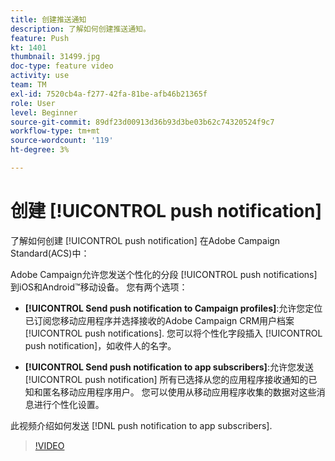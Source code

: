 ```yaml
---
title: 创建推送通知
description: 了解如何创建推送通知。
feature: Push
kt: 1401
thumbnail: 31499.jpg
doc-type: feature video
activity: use
team: TM
exl-id: 7520cb4a-f277-42fa-81be-afb46b21365f
role: User
level: Beginner
source-git-commit: 89df23d00913d36b93d3be03b62c74320524f9c7
workflow-type: tm+mt
source-wordcount: '119'
ht-degree: 3%

---
```


# 创建 [!UICONTROL push notification]

了解如何创建 [!UICONTROL push notification] 在Adobe Campaign Standard(ACS)中：

Adobe Campaign允许您发送个性化的分段 [!UICONTROL push notifications] 到iOS和Android™移动设备。 您有两个选项：

* **[!UICONTROL Send push notification to Campaign profiles]**:允许您定位已订阅您移动应用程序并选择接收的Adobe Campaign CRM用户档案 [!UICONTROL push notifications]. 您可以将个性化字段插入 [!UICONTROL push notification]，如收件人的名字。

* **[!UICONTROL Send push notification to app subscribers]**:允许您发送 [!UICONTROL push notification] 所有已选择从您的应用程序接收通知的已知和匿名移动应用程序用户。 您可以使用从移动应用程序收集的数据对这些消息进行个性化设置。

此视频介绍如何发送 [!DNL push notification to app subscribers].

>[!VIDEO](https://video.tv.adobe.com/v/31499?quality=12&learn=on)
